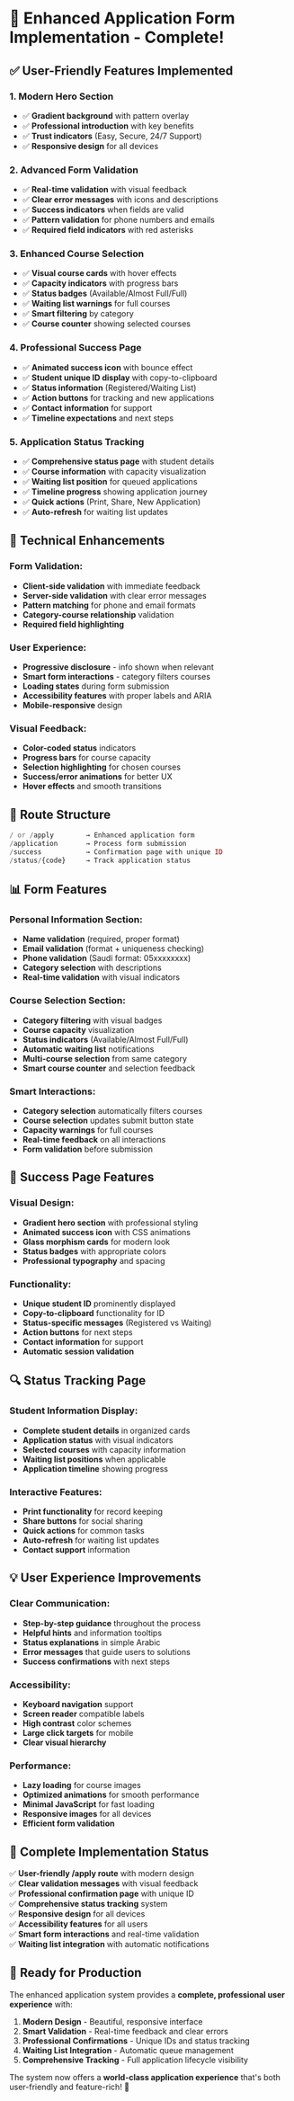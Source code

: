 # 🎯 Enhanced Application Form Implementation - Complete!

## ✅ **User-Friendly Features Implemented**

### 1. **Modern Hero Section**
- ✅ **Gradient background** with pattern overlay
- ✅ **Professional introduction** with key benefits
- ✅ **Trust indicators** (Easy, Secure, 24/7 Support)
- ✅ **Responsive design** for all devices

### 2. **Advanced Form Validation**
- ✅ **Real-time validation** with visual feedback
- ✅ **Clear error messages** with icons and descriptions
- ✅ **Success indicators** when fields are valid
- ✅ **Pattern validation** for phone numbers and emails
- ✅ **Required field indicators** with red asterisks

### 3. **Enhanced Course Selection**
- ✅ **Visual course cards** with hover effects
- ✅ **Capacity indicators** with progress bars
- ✅ **Status badges** (Available/Almost Full/Full)
- ✅ **Waiting list warnings** for full courses
- ✅ **Smart filtering** by category
- ✅ **Course counter** showing selected courses

### 4. **Professional Success Page**
- ✅ **Animated success icon** with bounce effect
- ✅ **Student unique ID display** with copy-to-clipboard
- ✅ **Status information** (Registered/Waiting List)
- ✅ **Action buttons** for tracking and new applications
- ✅ **Contact information** for support
- ✅ **Timeline expectations** and next steps

### 5. **Application Status Tracking**
- ✅ **Comprehensive status page** with student details
- ✅ **Course information** with capacity visualization
- ✅ **Waiting list position** for queued applications
- ✅ **Timeline progress** showing application journey
- ✅ **Quick actions** (Print, Share, New Application)
- ✅ **Auto-refresh** for waiting list updates

## 🔧 **Technical Enhancements**

### **Form Validation:**
- **Client-side validation** with immediate feedback
- **Server-side validation** with clear error messages
- **Pattern matching** for phone and email formats
- **Category-course relationship** validation
- **Required field highlighting**

### **User Experience:**
- **Progressive disclosure** - info shown when relevant
- **Smart form interactions** - category filters courses
- **Loading states** during form submission
- **Accessibility features** with proper labels and ARIA
- **Mobile-responsive** design

### **Visual Feedback:**
- **Color-coded status** indicators
- **Progress bars** for course capacity
- **Selection highlighting** for chosen courses
- **Success/error animations** for better UX
- **Hover effects** and smooth transitions

## 🎨 **Route Structure**

```php
/ or /apply        → Enhanced application form
/application       → Process form submission
/success           → Confirmation page with unique ID
/status/{code}     → Track application status
```

## 📊 **Form Features**

### **Personal Information Section:**
- **Name validation** (required, proper format)
- **Email validation** (format + uniqueness checking)
- **Phone validation** (Saudi format: 05xxxxxxxx)
- **Category selection** with descriptions
- **Real-time validation** with visual indicators

### **Course Selection Section:**
- **Category filtering** with visual badges
- **Course capacity** visualization
- **Status indicators** (Available/Almost Full/Full)
- **Automatic waiting list** notifications
- **Multi-course selection** from same category
- **Smart course counter** and selection feedback

### **Smart Interactions:**
- **Category selection** automatically filters courses
- **Course selection** updates submit button state
- **Capacity warnings** for full courses
- **Real-time feedback** on all interactions
- **Form validation** before submission

## 🚀 **Success Page Features**

### **Visual Design:**
- **Gradient hero section** with professional styling
- **Animated success icon** with CSS animations
- **Glass morphism cards** for modern look
- **Status badges** with appropriate colors
- **Professional typography** and spacing

### **Functionality:**
- **Unique student ID** prominently displayed
- **Copy-to-clipboard** functionality for ID
- **Status-specific messages** (Registered vs Waiting)
- **Action buttons** for next steps
- **Contact information** for support
- **Automatic session validation**

## 🔍 **Status Tracking Page**

### **Student Information Display:**
- **Complete student details** in organized cards
- **Application status** with visual indicators
- **Selected courses** with capacity information
- **Waiting list positions** when applicable
- **Application timeline** showing progress

### **Interactive Features:**
- **Print functionality** for record keeping
- **Share buttons** for social sharing
- **Quick actions** for common tasks
- **Auto-refresh** for waiting list updates
- **Contact support** information

## 💡 **User Experience Improvements**

### **Clear Communication:**
- **Step-by-step guidance** throughout the process
- **Helpful hints** and information tooltips
- **Status explanations** in simple Arabic
- **Error messages** that guide users to solutions
- **Success confirmations** with next steps

### **Accessibility:**
- **Keyboard navigation** support
- **Screen reader** compatible labels
- **High contrast** color schemes
- **Large click targets** for mobile
- **Clear visual hierarchy**

### **Performance:**
- **Lazy loading** for course images
- **Optimized animations** for smooth performance
- **Minimal JavaScript** for fast loading
- **Responsive images** for all devices
- **Efficient form validation**

## 🎯 **Complete Implementation Status**

✅ **User-friendly /apply route** with modern design  
✅ **Clear validation messages** with visual feedback  
✅ **Professional confirmation page** with unique ID  
✅ **Comprehensive status tracking** system  
✅ **Responsive design** for all devices  
✅ **Accessibility features** for all users  
✅ **Smart form interactions** and real-time validation  
✅ **Waiting list integration** with automatic notifications  

## 🚀 **Ready for Production**

The enhanced application system provides a **complete, professional user experience** with:

1. **Modern Design** - Beautiful, responsive interface
2. **Smart Validation** - Real-time feedback and clear errors
3. **Professional Confirmations** - Unique IDs and status tracking
4. **Waiting List Integration** - Automatic queue management
5. **Comprehensive Tracking** - Full application lifecycle visibility

The system now offers a **world-class application experience** that's both user-friendly and feature-rich! 🎉
